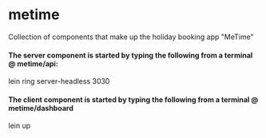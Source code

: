 metime
======

Collection of components that make up the holiday booking app "MeTime"

#### The server component is started by typing the following from a terminal @ metime/api:

  lein ring server-headless 3030

#### The client component is started by typing the following from a terminal @ metime/dashboard

  lein up
